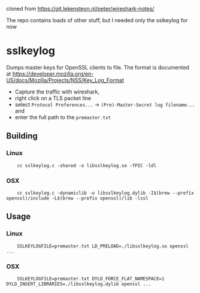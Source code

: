 cloned from https://git.lekensteyn.nl/peter/wireshark-notes/ 

The repo contains loads of other stuff, but I needed only the sslkeylog for now

# sslkeylog

Dumps master keys for OpenSSL clients to file. The format is
documented at
https://developer.mozilla.org/en-US/docs/Mozilla/Projects/NSS/Key_Log_Format

* Capture the traffic with wireshark, 
* right click on a TLS packet line 
* select `Protocol Preferences...` -> `(Pre)-Master-Secret log filename...` and 
* enter the full path to the `premaster.txt`

## Building

### Linux

        cc sslkeylog.c -shared -o libsslkeylog.so -fPIC -ldl

### OSX

        cc sslkeylog.c -dynamiclib -o libsslkeylog.dylib -I$(brew --prefix openssl)/include -L$(brew --prefix openssl)/lib -lssl

## Usage

### Linux

        SSLKEYLOGFILE=premaster.txt LD_PRELOAD=./libsslkeylog.so openssl ...

### OSX

        SSLKEYLOGFILE=premaster.txt DYLD_FORCE_FLAT_NAMESPACE=1 DYLD_INSERT_LIBRARIES=./libsslkeylog.dylib openssl ...
